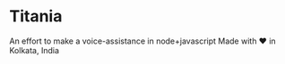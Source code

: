 # Titania
An effort to make a voice-assistance in node+javascript
Made with :heart: in Kolkata, India
